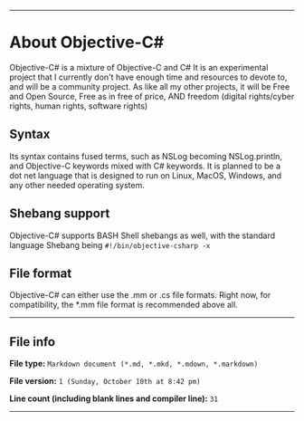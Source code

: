 
***

# About Objective-C#

Objective-C# is a mixture of Objective-C and C# It is an experimental project that I currently don't have enough time and resources to devote to, and will be a community project. As like all my other projects, it will be Free and Open Source, Free as in free of price, AND freedom (digital rights/cyber rights, human rights, software rights)

## Syntax

Its syntax contains fused terms, such as NSLog becoming NSLog.println, and Objective-C keywords mixed with C# keywords. It is planned to be a dot net language that is designed to run on Linux, MacOS, Windows, and any other needed operating system.

## Shebang support

Objective-C# supports BASH Shell shebangs as well, with the standard language Shebang being `#!/bin/objective-csharp -x`

## File format

Objective-C# can either use the .mm or .cs file formats. Right now, for compatibility, the *.mm file format is recommended above all.

***

## File info

**File type:** `Markdown document (*.md, *.mkd, *.mdown, *.markdown)`

**File version:** `1 (Sunday, October 10th at 8:42 pm)`

**Line count (including blank lines and compiler line):** `31`

***
